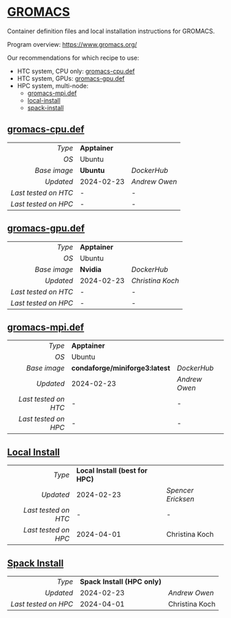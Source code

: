 # [GROMACS](/software/Gromacs)

Container definition files and local installation instructions for GROMACS. 

Program overview: https://www.gromacs.org/

Our recommendations for which recipe to use: 
- HTC system, CPU only: [gromacs-cpu.def](#gromacs-cpudef)
- HTC system, GPUs: [gromacs-gpu.def](#gromacs-gpudef)
- HPC system, multi-node: 
  - [gromacs-mpi.def](#gromacs-mpidef)
  - [local-install](#local-install)
  - [spack-install](#spack-install)

## [gromacs-cpu.def](gromacs-cpu.def)

| | | |
| ---: | :--- | :--- |
| *Type* | **Apptainer** | |
| *OS* | Ubuntu | |
| *Base image* | **Ubuntu** | *DockerHub* |
| *Updated* | 2024-02-23 | *Andrew Owen* |
| *Last tested on HTC* | - | - |
| *Last tested on HPC* | - | - |

## [gromacs-gpu.def](gromacs-gpu.def)

| | | |
| ---: | :--- | :--- |
| *Type* | **Apptainer** | |
| *OS* | Ubuntu | |
| *Base image* | **Nvidia** | *DockerHub* |
| *Updated* | 2024-02-23 | *Christina Koch* |
| *Last tested on HTC* | - | - |
| *Last tested on HPC* | - | - |

## [gromacs-mpi.def](gromacs-mpi.def)

| | | |
| ---: | :--- | :--- |
| *Type* | **Apptainer** | |
| *OS* | Ubuntu | |
| *Base image* | **condaforge/miniforge3:latest** | *DockerHub* |
| *Updated* | 2024-02-23 | *Andrew Owen* |
| *Last tested on HTC* | - | - |
| *Last tested on HPC* | - | - |

## [Local Install](local-install-README.md)

| | | |
| ---: | :--- | :--- |
| *Type* | **Local Install (best for HPC)** | |
| *Updated* | 2024-02-23 | *Spencer Ericksen* |
| *Last tested on HTC* | - | - |
| *Last tested on HPC* | 2024-04-01 | Christina Koch |

## [Spack Install](spack-install-README.md)

| | | |
| ---: | :--- | :--- |
| *Type* | **Spack Install (HPC only)** | |
| *Updated* | 2024-02-23 | *Andrew Owen* |
| *Last tested on HPC* | 2024-04-01| Christina Koch |

